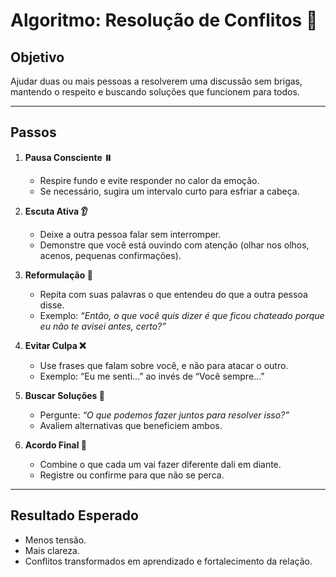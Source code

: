 # Algoritmo: Resolução de Conflitos 🤝

## Objetivo
Ajudar duas ou mais pessoas a resolverem uma discussão sem brigas, mantendo o respeito e buscando soluções que funcionem para todos.

---

## Passos

1. **Pausa Consciente ⏸️**  
   - Respire fundo e evite responder no calor da emoção.  
   - Se necessário, sugira um intervalo curto para esfriar a cabeça.

2. **Escuta Ativa 👂**  
   - Deixe a outra pessoa falar sem interromper.  
   - Demonstre que você está ouvindo com atenção (olhar nos olhos, acenos, pequenas confirmações).

3. **Reformulação 📝**  
   - Repita com suas palavras o que entendeu do que a outra pessoa disse.  
   - Exemplo: *“Então, o que você quis dizer é que ficou chateado porque eu não te avisei antes, certo?”*

4. **Evitar Culpa ❌**  
   - Use frases que falam sobre você, e não para atacar o outro.  
   - Exemplo: “Eu me senti…” ao invés de “Você sempre…”

5. **Buscar Soluções 🔎**  
   - Pergunte: *“O que podemos fazer juntos para resolver isso?”*  
   - Avaliem alternativas que beneficiem ambos.

6. **Acordo Final 🤝**  
   - Combine o que cada um vai fazer diferente dali em diante.  
   - Registre ou confirme para que não se perca.

---

## Resultado Esperado
- Menos tensão.  
- Mais clareza.  
- Conflitos transformados em aprendizado e fortalecimento da relação.  
